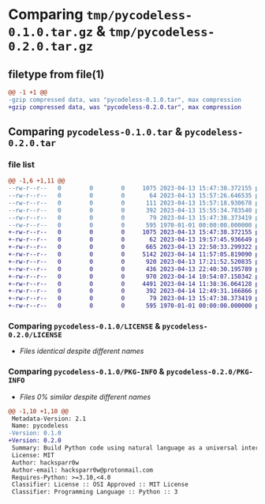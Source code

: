 # Comparing `tmp/pycodeless-0.1.0.tar.gz` & `tmp/pycodeless-0.2.0.tar.gz`

## filetype from file(1)

```diff
@@ -1 +1 @@
-gzip compressed data, was "pycodeless-0.1.0.tar", max compression
+gzip compressed data, was "pycodeless-0.2.0.tar", max compression
```

## Comparing `pycodeless-0.1.0.tar` & `pycodeless-0.2.0.tar`

### file list

```diff
@@ -1,6 +1,11 @@
--rw-r--r--   0        0        0     1075 2023-04-13 15:47:38.372155 pycodeless-0.1.0/LICENSE
--rw-r--r--   0        0        0       64 2023-04-13 15:57:26.646535 pycodeless-0.1.0/pycodeless/__init__.py
--rw-r--r--   0        0        0      111 2023-04-13 15:57:18.930678 pycodeless-0.1.0/pycodeless/_api.py
--rw-r--r--   0        0        0      392 2023-04-13 15:55:34.783540 pycodeless-0.1.0/pyproject.toml
--rw-r--r--   0        0        0       79 2023-04-13 15:47:38.373419 pycodeless-0.1.0/README.md
--rw-r--r--   0        0        0      595 1970-01-01 00:00:00.000000 pycodeless-0.1.0/PKG-INFO
+-rw-r--r--   0        0        0     1075 2023-04-13 15:47:38.372155 pycodeless-0.2.0/LICENSE
+-rw-r--r--   0        0        0       62 2023-04-13 19:57:45.936649 pycodeless-0.2.0/pycodeless/__init__.py
+-rw-r--r--   0        0        0      665 2023-04-13 22:50:33.299322 pycodeless-0.2.0/pycodeless/_api.py
+-rw-r--r--   0        0        0     5142 2023-04-14 11:57:05.819090 pycodeless-0.2.0/pycodeless/_generate.py
+-rw-r--r--   0        0        0      920 2023-04-13 17:21:52.520835 pycodeless-0.2.0/pycodeless/_llm.py
+-rw-r--r--   0        0        0      436 2023-04-13 22:40:30.195789 pycodeless-0.2.0/pycodeless/_load.py
+-rw-r--r--   0        0        0      970 2023-04-14 10:54:07.150342 pycodeless-0.2.0/pycodeless/_openai_llm.py
+-rw-r--r--   0        0        0     4491 2023-04-14 11:38:36.064128 pycodeless-0.2.0/pycodeless/_parse.py
+-rw-r--r--   0        0        0      392 2023-04-14 12:49:31.166866 pycodeless-0.2.0/pyproject.toml
+-rw-r--r--   0        0        0       79 2023-04-13 15:47:38.373419 pycodeless-0.2.0/README.md
+-rw-r--r--   0        0        0      595 1970-01-01 00:00:00.000000 pycodeless-0.2.0/PKG-INFO
```

### Comparing `pycodeless-0.1.0/LICENSE` & `pycodeless-0.2.0/LICENSE`

 * *Files identical despite different names*

### Comparing `pycodeless-0.1.0/PKG-INFO` & `pycodeless-0.2.0/PKG-INFO`

 * *Files 0% similar despite different names*

```diff
@@ -1,10 +1,10 @@
 Metadata-Version: 2.1
 Name: pycodeless
-Version: 0.1.0
+Version: 0.2.0
 Summary: Build Python code using natural language as a universal interface
 License: MIT
 Author: hacksparr0w
 Author-email: hacksparr0w@protonmail.com
 Requires-Python: >=3.10,<4.0
 Classifier: License :: OSI Approved :: MIT License
 Classifier: Programming Language :: Python :: 3
```

